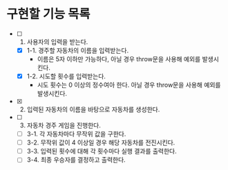 # 구현할 기능 목록

- [ ] 1. 사용자의 입력을 받는다.
  - [x] 1-1. 경주할 자동차의 이름을 입력받는다.
    - 이름은 5자 이하만 가능하다, 아닐 경우 throw문을 사용해 예외를 발생시킨다.
  - [x] 1-2. 시도할 횟수를 입력받는다.
    - 시도 횟수는 0 이상의 정수여아 한다. 아닐 경우 throw문을 사용해 예외를 발생시킨다.
- [x] 2. 입력된 자동차의 이름을 바탕으로 자동차를 생성한다.
- [ ] 3. 자동차 경주 게임을 진행한다.
  - [ ] 3-1. 각 자동차마다 무작위 값을 구한다.
  - [ ] 3-2. 무작위 값이 4 이상일 경우 해당 자동차를 전진시킨다.
  - [ ] 3-3. 입력된 횟수에 대해 각 횟수마다 실행 결과를 출력한다.
  - [ ] 3-4. 최종 우승자를 결정하고 출력한다.
